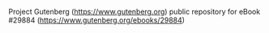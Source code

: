 Project Gutenberg (https://www.gutenberg.org) public repository for eBook #29884 (https://www.gutenberg.org/ebooks/29884)
